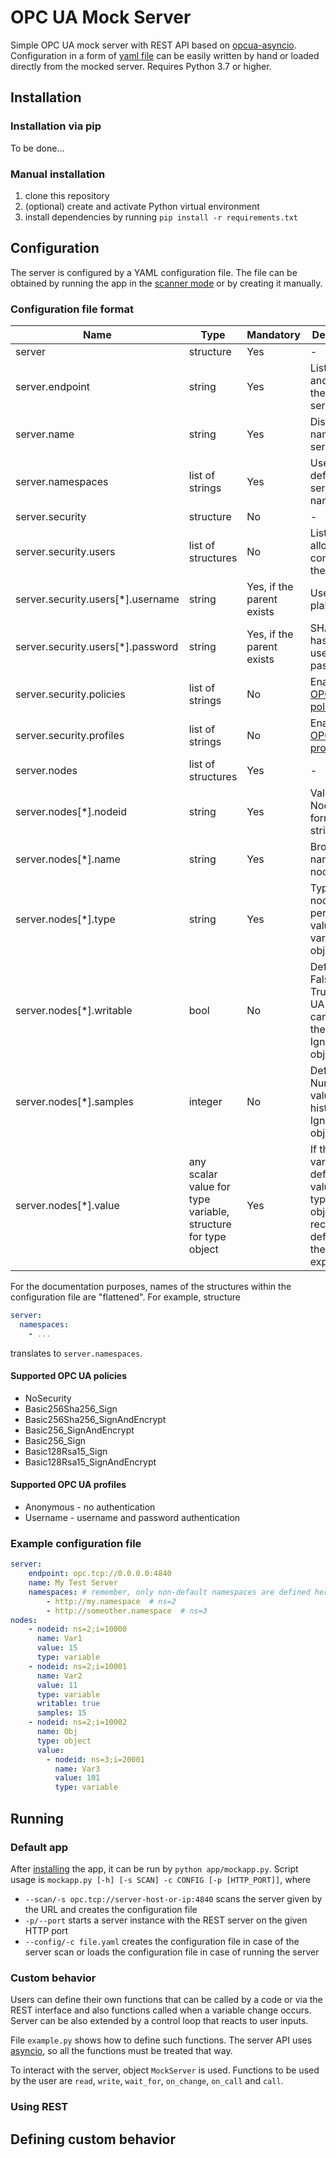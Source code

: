 # OPC UA Mock Server
Simple OPC UA mock server with REST API based on [opcua-asyncio](https://github.com/FreeOpcUa/opcua-asyncio). 
Configuration in a form of [yaml file](#configuration) can be easily written by hand or loaded directly from the 
mocked server. Requires Python 3.7 or higher.

## Installation
### Installation via pip
To be done...

### Manual installation
1) clone this repository
2) (optional) create and activate Python virtual environment
3) install dependencies by running `pip install -r requirements.txt`

## Configuration
The server is configured by a YAML configuration file. The file can be obtained by running the 
app in the [scanner mode](#default-app) or by creating it manually.

### Configuration file format

| Name | Type | Mandatory | Description | 
|---|---|---|---|
| server | structure | Yes | - | 
| server.endpoint | string | Yes | Listening IP and port of the OPC UA server | 
| server.name | string | Yes | Discovery name of the server |
| server.namespaces | list of strings | Yes | User defined server namespaces |
| server.security | structure | No | - |
| server.security.users | list of structures | No | List of users allowed to connect to the server |
| server.security.users[*].username | string | Yes, if the parent exists | Username in plaintext |
| server.security.users[*].password | string | Yes, if the parent exists | SHA256 hash of the user password | 
| server.security.policies | list of strings | No | Enabled [OPC UA policies](#supported-opc-ua-policies) |
| server.security.profiles | list of strings | No | Enabled [OPC UA profiles](#supported-opc-ua-profiles) |
| server.nodes | list of structures | Yes | - |
| server.nodes[*].nodeid | string | Yes | Valid NodeID formatted string |
| server.nodes[*].name | string | Yes | Browse name of the node |
| server.nodes[*].type | string | Yes | Type of the node - permitted values are variable and object |
| server.nodes[*].writable | bool | No | Default False. If True, OPC UA clients can write the variable. Ignored for objects. |
| server.nodes[*].samples | integer | No | Default 10. Number of values to historize. Ignored for objects. |
| server.nodes[*].value | any scalar value for type variable, structure for type object | Yes | If the type is variable default node value. If the type is object, recursive definition of the node is expected. |

For the documentation purposes, names of the structures within the configuration file are "flattened". For example, 
structure
```yaml
server: 
  namespaces:
    - ...
```
 translates to `server.namespaces`.

#### Supported OPC UA policies
 - NoSecurity
 - Basic256Sha256_Sign
 - Basic256Sha256_SignAndEncrypt
 - Basic256_SignAndEncrypt
 - Basic256_Sign
 - Basic128Rsa15_Sign
 - Basic128Rsa15_SignAndEncrypt

#### Supported OPC UA profiles
 - Anonymous - no authentication 
 - Username - username and password authentication

### Example configuration file
```yaml
server:
    endpoint: opc.tcp://0.0.0.0:4840
    name: My Test Server
    namespaces: # remember, only non-default namespaces are defined here
        - http://my.namespace  # ns=2
        - http://someother.namespace  # ns=3
nodes:
    - nodeid: ns=2;i=10000
      name: Var1
      value: 15
      type: variable
    - nodeid: ns=2;i=10001
      name: Var2
      value: 11
      type: variable
      writable: true
      samples: 15
    - nodeid: ns=2;i=10002
      name: Obj
      type: object
      value:
        - nodeid: ns=3;i=20001
          name: Var3
          value: 101
          type: variable
```


## Running
### Default app
After [installing](#installation) the app, it can be run by `python app/mockapp.py`. Script usage is
`mockapp.py [-h] [-s SCAN] -c CONFIG [-p [HTTP_PORT]]`, where
 - `--scan/-s opc.tcp://server-host-or-ip:4840` scans the server given by the URL and creates the configuration file
- `-p/--port` starts a server instance with the REST server on the given HTTP port
- `--config/-c file.yaml` creates the configuration file in case of the server scan or loads the configuration file in case of running the server

### Custom behavior
Users can define their own functions that can be called by a code or via the REST interface and also functions called
when a variable change occurs. Server can be also extended by a control loop that reacts to user inputs. 

File `example.py` shows how to define such functions. The server API
uses [asyncio](https://docs.python.org/3/library/asyncio.html), so all the functions must be treated that way. 

To interact with the server, object `MockServer` is used. Functions to be used by the user are `read`, `write`, 
`wait_for`, `on_change`, `on_call` and `call`. 

### Using REST

## Defining custom behavior
